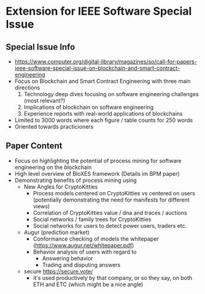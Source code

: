 # Extension for IEEE Software Special Issue

## Special Issue Info
- https://www.computer.org/digital-library/magazines/so/call-for-papers-ieee-software-special-issue-on-blockchain-and-smart-contract-engineering
- Focus on Blockchain and Smart Contract Engineering with three main directions
    1. Technology deep dives focusing on software engineering challenges (most relevant?)
    2. Implications of blockchain on software engineering
    3. Experience reports with real-world applications of blockchains
- Limited to 3000 words where each figure / table counts for 250 words
- Oriented towards practicioners

## Paper Content
- Focus on highlighting the potential of process mining for software engineering on the blockchain
- High level overview of BloXES framework (Details im BPM paper)
- Demonstrating benefits of process mining using 
    - New Angles for CryptoKitties
        - Process models centered on CryptoKitties vs centered on users (potentially demonstrating the need for manifests for different views)
        - Correlation of CryptoKitties value / dna and traces / auctions
        - Social networks / family trees for CryptoKitties
        - Social networks for users to detect power users, traders etc.
    - Augur (prediction market)
        - Conformance checking of models the whitepaper (https://www.augur.net/whitepaper.pdf)
        - Behavior analysis of users with regard to
            - Answering behavior 
            - Trading and disputing answers
    - secure https://secure.vote/
        - it's used productively by that company, or so they say, on both ETH and ETC (which might be a nice angle)